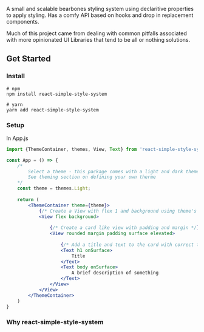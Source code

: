 A small and scalable bearbones styling system using  declaritive properties to apply styling. Has a comfy API based on hooks and drop in replacement components.

Much of this project came from dealing with common pitfalls associated with more opinionated UI Libraries that tend to be all or nothing solutions.

## Get Started
### Install
```
# npm
npm install react-simple-style-system

# yarn
yarn add react-simple-style-system
```

### Setup
In App.js

```jsx
import {ThemeContainer, themes, View, Text} from 'react-simple-style-system';

const App = () => {
	/* 
		Select a theme - this package comes with a light and dark theme.  
		See theming section on defining your own therme
	*/
	const theme = themes.Light;
	
	return (
		<ThemeContainer theme={theme}>
			{/* Create a View with flex 1 and background using theme's background color */}
			<View flex background>
	
				{/* Create a card like view with padding and margin */}
				<View rounded margin padding surface elevated>
		
					{/* Add a title and text to the card with correct text color */}
					<Text h1 onSurface>
						Title
					</Text>
					<Text body onSurface>
						A brief description of something
					</Text>
				</View>				
			</View>
		</ThemeContainer>
	)
}
```

### Why react-simple-style-system